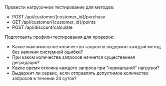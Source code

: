 Провести нагрузочное тестирование для методов:

- POST /api/customer/{customer_id}/purchase
- GET /api/customer/{customer_id}/points
- POST /api/discount/calculate

Подготовить профили тестирования для проверок:
- Какое максимальное количество запросов выдержит каждый метод без наличии системной ошибки?
- При каком количестве запросов начнется существенная деградация?
- Какое время отклика каждого запроса при "нормальной" нагрузки?
- Выдержит ли сервис, если отправлять допустимое количество запросов в течении 24 суток? 

